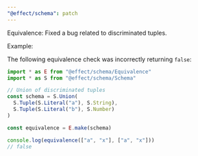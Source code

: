 ```yaml
---
"@effect/schema": patch
---
```


Equivalence: Fixed a bug related to discriminated tuples.

Example:

The following equivalence check was incorrectly returning `false`:

```ts
import * as E from "@effect/schema/Equivalence"
import * as S from "@effect/schema/Schema"

// Union of discriminated tuples
const schema = S.Union(
  S.Tuple(S.Literal("a"), S.String),
  S.Tuple(S.Literal("b"), S.Number)
)

const equivalence = E.make(schema)

console.log(equivalence(["a", "x"], ["a", "x"]))
// false
```

